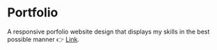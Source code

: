 # Portfolio
A responsive porfolio website design that displays my skills in the best possible manner 👉 [Link](https://elyse502.github.io/My-Portfolio/).
